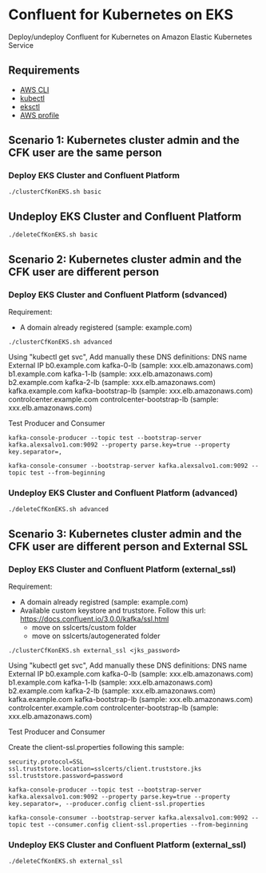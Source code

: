 # Confluent for Kubernetes on EKS

Deploy/undeploy Confluent for Kubernetes on Amazon Elastic Kubernetes Service

## Requirements

* [AWS CLI](https://docs.aws.amazon.com/cli/latest/userguide/getting-started-install.html#getting-started-install-instructions)
* [kubectl](https://kubernetes.io/docs/tasks/tools/)
* [eksctl](https://docs.aws.amazon.com/eks/latest/userguide/eksctl.html)
* [AWS profile](https://docs.aws.amazon.com/cli/latest/userguide/cli-configure-profiles.html)

## Scenario 1: Kubernetes cluster admin and the CFK user are the same person

### Deploy EKS Cluster and Confluent Platform

```console
./clusterCfKonEKS.sh basic
```

## Undeploy EKS Cluster and Confluent Platform

```console
./deleteCfKonEKS.sh basic
```

## Scenario 2: Kubernetes cluster admin and the CFK user are different person

### Deploy EKS Cluster and Confluent Platform (sdvanced)

Requirement:

* A domain already registered (sample: example.com)

```console
./clusterCfKonEKS.sh advanced
```

Using "kubectl get svc", Add manually these DNS definitions:
DNS name                    External IP
b0.example.com              kafka-0-lb                  (sample: xxx.elb.amazonaws.com)
b1.example.com              kafka-1-lb                  (sample: xxx.elb.amazonaws.com)
b2.example.com              kafka-2-lb                  (sample: xxx.elb.amazonaws.com)
kafka.example.com           kafka-bootstrap-lb          (sample: xxx.elb.amazonaws.com)
controlcenter.example.com   controlcenter-bootstrap-lb  (sample: xxx.elb.amazonaws.com)

Test Producer and Consumer

```console
kafka-console-producer --topic test --bootstrap-server kafka.alexsalvo1.com:9092 --property parse.key=true --property key.separator=,

kafka-console-consumer --bootstrap-server kafka.alexsalvo1.com:9092 --topic test --from-beginning
```

### Undeploy EKS Cluster and Confluent Platform (advanced)

```console
./deleteCfKonEKS.sh advanced
```

## Scenario 3: Kubernetes cluster admin and the CFK user are different person and External SSL

### Deploy EKS Cluster and Confluent Platform (external_ssl)

Requirement:

* A domain already registred (sample: example.com)
* Available custom keystore and truststore. Follow this url: <https://docs.confluent.io/3.0.0/kafka/ssl.html>
  * move on sslcerts/custom folder
  * move on sslcerts/autogenerated folder

```console
./clusterCfKonEKS.sh external_ssl <jks_password>
```

Using "kubectl get svc", Add manually these DNS definitions:
DNS name                    External IP
b0.example.com              kafka-0-lb                  (sample: xxx.elb.amazonaws.com)
b1.example.com              kafka-1-lb                  (sample: xxx.elb.amazonaws.com)
b2.example.com              kafka-2-lb                  (sample: xxx.elb.amazonaws.com)
kafka.example.com           kafka-bootstrap-lb          (sample: xxx.elb.amazonaws.com)
controlcenter.example.com   controlcenter-bootstrap-lb  (sample: xxx.elb.amazonaws.com)

Test Producer and Consumer

Create the client-ssl.properties following this sample:

```console
security.protocol=SSL
ssl.truststore.location=sslcerts/client.truststore.jks
ssl.truststore.password=password
```

```console
kafka-console-producer --topic test --bootstrap-server kafka.alexsalvo1.com:9092 --property parse.key=true --property key.separator=, --producer.config client-ssl.properties

kafka-console-consumer --bootstrap-server kafka.alexsalvo1.com:9092 --topic test --consumer.config client-ssl.properties --from-beginning
```

### Undeploy EKS Cluster and Confluent Platform (external_ssl)

```console
./deleteCfKonEKS.sh external_ssl
```
